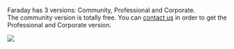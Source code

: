 Faraday has 3 versions: Community, Professional and Corporate.  
The community version is totally free. You can [contact us](http://www.faradaysec.com/buy.html) in order to get the Professional and Corporate version.  

![](https://www.faradaysec.com/images/Features-Comparation.png)